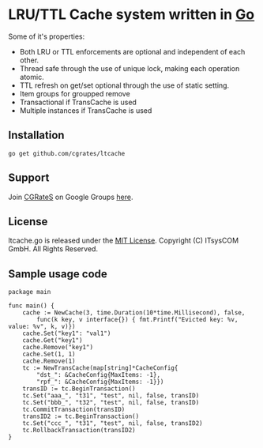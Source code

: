 # LRU/TTL Cache system written in [Go](http://golang.org/ "Go Website")

Some of it's properties:

 * Both LRU or TTL enforcements are optional and independent of each other.
 * Thread safe through the use of unique lock, making each operation atomic.
 * TTL refresh on get/set optional through the use of static setting.
 * Item groups for groupped remove
 * Transactional if TransCache is used
 * Multiple instances if TransCache is used

## Installation ##

`go get github.com/cgrates/ltcache`

## Support ##
Join [CGRateS](http://www.cgrates.org/ "CGRateS Website") on Google Groups [here](https://groups.google.com/forum/#!forum/cgrates "CGRateS on Google Groups").

## License ##
ltcache.go is released under the [MIT License](http://www.opensource.org/licenses/mit-license.php "MIT License").
Copyright (C) ITsysCOM GmbH. All Rights Reserved.

## Sample usage code ##
```
package main

func main() {
	cache := NewCache(3, time.Duration(10*time.Millisecond), false, 
		func(k key, v interface{}) { fmt.Printf("Evicted key: %v, value: %v", k, v)})
	cache.Set("key1": "val1")
	cache.Get("key1")
	cache.Remove("key1")
	cache.Set(1, 1)
	cache.Remove(1)
	tc := NewTransCache(map[string]*CacheConfig{
		"dst_": &CacheConfig{MaxItems: -1},
		"rpf_": &CacheConfig{MaxItems: -1}})
	transID := tc.BeginTransaction()
	tc.Set("aaa_", "t31", "test", nil, false, transID)
	tc.Set("bbb_", "t32", "test", nil, false, transID)
	tc.CommitTransaction(transID)
	transID2 := tc.BeginTransaction()
	tc.Set("ccc_", "t31", "test", nil, false, transID2)
	tc.RollbackTransaction(transID2)
}
```
